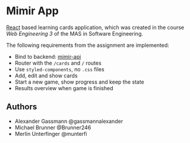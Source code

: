 # Mimir App

[React](https://reactjs.org) based learning cards application, which was created in the course _Web Engineering 3_ of
the MAS in Software Engineering.

The following requirements from the assignment are implemented:

- Bind to backend: [mimir-api](https://github.com/mas-se-we3/mimir-api)
- Router with the `/cards` and `/` routes
- Use `styled-components`, no `.css` files
- Add, edit and show cards
- Start a new game, show progress and keep the state
- Results overview when game is finished

## Authors

- Alexander Gassmann @gassmannalexander
- Michael Brunner @Brunner246
- Merlin Unterfinger @munterfi
